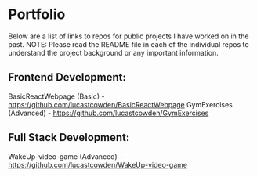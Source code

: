 # Portfolio

Below are a list of links to repos for public projects I have worked on in the past.
NOTE: Please read the README file in each of the individual repos to understand the project background or any important information.

## Frontend Development:
BasicReactWebpage (Basic) - https://github.com/lucastcowden/BasicReactWebpage
GymExercises (Advanced) - https://github.com/lucastcowden/GymExercises

## Full Stack Development:
WakeUp-video-game (Advanced) - https://github.com/lucastcowden/WakeUp-video-game
